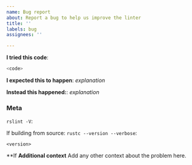 ```yaml
---
name: Bug report
about: Report a bug to help us improve the linter
title: ''
labels: bug
assignees: ''

---
```


**I tried this code**:

```js
<code>
```

**I expected this to happen**: *explanation*

**Instead this happened:**: *explanation*

### Meta 
`rslint -V`: 

If building from source:
`rustc --version --verbose`:
```
<version>
```

**If 
**Additional context**
Add any other context about the problem here.
